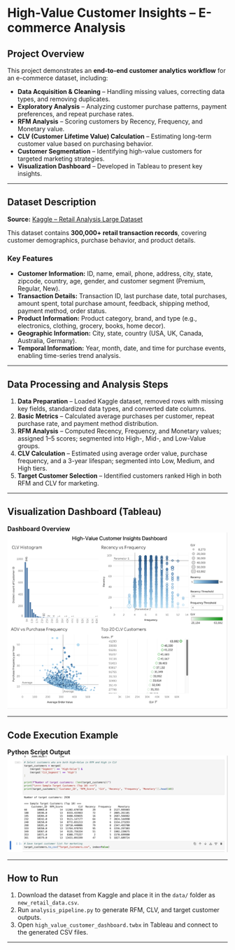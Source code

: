 # High-Value Customer Insights – E-commerce Analysis

## Project Overview
This project demonstrates an **end-to-end customer analytics workflow** for an e-commerce dataset, including:

- **Data Acquisition & Cleaning** – Handling missing values, correcting data types, and removing duplicates.  
- **Exploratory Analysis** – Analyzing customer purchase patterns, payment preferences, and repeat purchase rates.  
- **RFM Analysis** – Scoring customers by Recency, Frequency, and Monetary value.  
- **CLV (Customer Lifetime Value) Calculation** – Estimating long-term customer value based on purchasing behavior.  
- **Customer Segmentation** – Identifying high-value customers for targeted marketing strategies.  
- **Visualization Dashboard** – Developed in Tableau to present key insights.  

---

## Dataset Description
**Source:** [Kaggle – Retail Analysis Large Dataset](https://www.kaggle.com/datasets/sahilprajapati143/retail-analysis-large-dataset/data)  

This dataset contains **300,000+ retail transaction records**, covering customer demographics, purchase behavior, and product details.

### Key Features
- **Customer Information:** ID, name, email, phone, address, city, state, zipcode, country, age, gender, and customer segment (Premium, Regular, New).  
- **Transaction Details:** Transaction ID, last purchase date, total purchases, amount spent, total purchase amount, feedback, shipping method, payment method, order status.  
- **Product Information:** Product category, brand, and type (e.g., electronics, clothing, grocery, books, home decor).  
- **Geographic Information:** City, state, country (USA, UK, Canada, Australia, Germany).  
- **Temporal Information:** Year, month, date, and time for purchase events, enabling time-series trend analysis.  

---

## Data Processing and Analysis Steps

1. **Data Preparation** – Loaded Kaggle dataset, removed rows with missing key fields, standardized data types, and converted date columns.  
2. **Basic Metrics** – Calculated average purchases per customer, repeat purchase rate, and payment method distribution.  
3. **RFM Analysis** – Computed Recency, Frequency, and Monetary values; assigned 1–5 scores; segmented into High-, Mid-, and Low-Value groups.  
4. **CLV Calculation** – Estimated using average order value, purchase frequency, and a 3-year lifespan; segmented into Low, Medium, and High tiers.  
5. **Target Customer Selection** – Identified customers ranked High in both RFM and CLV for marketing.  

---

## Visualization Dashboard (Tableau)

**Dashboard Overview**  
![Tableau Dashboard](Image/Dashboard_overview.png)  

---

## Code Execution Example

**Python Script Output**  
![Code Execution Screenshot](Image/code_execution.png)  

---

## How to Run

1. Download the dataset from Kaggle and place it in the `data/` folder as `new_retail_data.csv`.  
2. Run `analysis_pipeline.py` to generate RFM, CLV, and target customer outputs.  
3. Open `high_value_customer_dashboard.twbx` in Tableau and connect to the generated CSV files.  

---

